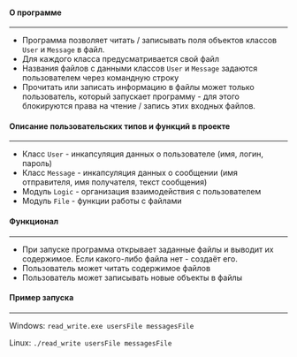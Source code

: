 #### О программе
---
- Программа позволяет читать / записывать поля объектов классов `User` и `Message` в файл.
- Для каждого класса предусматривается свой файл
- Названия файлов с данными классов `User` и `Message` задаются пользователем через командную строку
- Прочитать или записать информацию в файлы может только пользователь, который запускает программу - для этого блокируются права на чтение / запись этих входных файлов.


#### Описание пользовательских типов и функций в проекте
---
- Класс `User` - инкапсуляция данных о пользователе (имя, логин, пароль)
- Класс `Message` - инкапсуляция данных о сообщении (имя отправителя, имя получателя, текст сообщения)
- Модуль `Logic` - организация взаимодействия с пользователем
- Модуль `File` - функции работы с файлами


#### Функционал
---
- При запуске программа открывает заданные файлы и выводит их содержимое. Если какого-либо файла нет - создаёт его.
- Пользователь может читать содержимое файлов
- Пользователь может записывать новые объекты в файлы


#### Пример запуска
---
Windows: `read_write.exe usersFile messagesFile`

Linux: `./read_write usersFile messagesFile`
